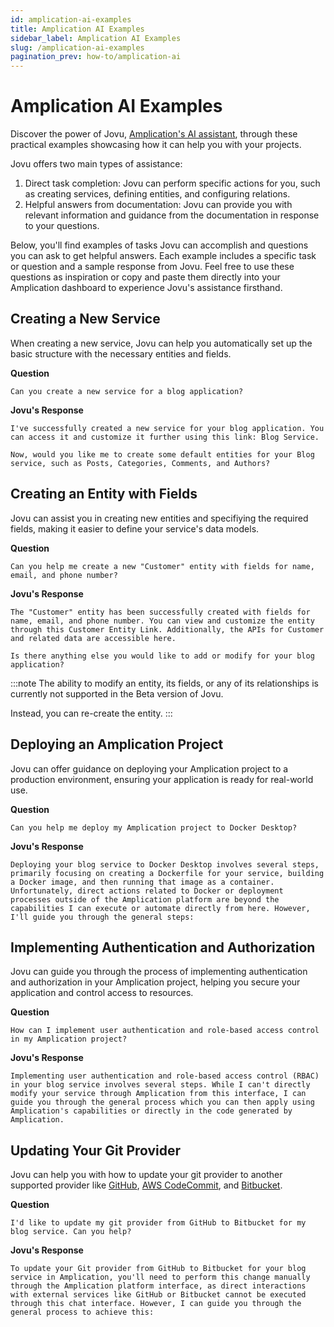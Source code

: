 ```yaml
---
id: amplication-ai-examples
title: Amplication AI Examples
sidebar_label: Amplication AI Examples
slug: /amplication-ai-examples
pagination_prev: how-to/amplication-ai
---
```


# Amplication AI Examples

Discover the power of Jovu, [Amplication's AI assistant](/amplication-ai), through these practical examples showcasing how it can help you with your projects.

Jovu offers two main types of assistance:

1. Direct task completion: Jovu can perform specific actions for you, such as creating services, defining entities, and configuring relations.
2. Helpful answers from documentation: Jovu can provide you with relevant information and guidance from the documentation in response to your questions.

Below, you'll find examples of tasks Jovu can accomplish and questions you can ask to get helpful answers. Each example includes a specific task or question and a sample response from Jovu. Feel free to use these questions as inspiration or copy and paste them directly into your Amplication dashboard to experience Jovu's assistance firsthand.

## Creating a New Service

When creating a new service, Jovu can help you automatically set up the basic structure with the necessary entities and fields.

**Question**
```
Can you create a new service for a blog application?
```

**Jovu's Response**
```
I've successfully created a new service for your blog application. You can access it and customize it further using this link: Blog Service.

Now, would you like me to create some default entities for your Blog service, such as Posts, Categories, Comments, and Authors?
```

## Creating an Entity with Fields

Jovu can assist you in creating new entities and specifiying the required fields, making it easier to define your service's data models.

**Question**
```
Can you help me create a new "Customer" entity with fields for name, email, and phone number?
```

**Jovu's Response**
```
The "Customer" entity has been successfully created with fields for name, email, and phone number. You can view and customize the entity through this Customer Entity Link. Additionally, the APIs for Customer and related data are accessible here.

Is there anything else you would like to add or modify for your blog application?
```

:::note
The ability to modify an entity, its fields, or any of its relationships is currently not supported in the Beta version of Jovu.

Instead, you can re-create the entity.
:::

## Deploying an Amplication Project

Jovu can offer guidance on deploying your Amplication project to a production environment, ensuring your application is ready for real-world use.

**Question**
```
Can you help me deploy my Amplication project to Docker Desktop?
```

**Jovu's Response**
```
Deploying your blog service to Docker Desktop involves several steps, primarily focusing on creating a Dockerfile for your service, building a Docker image, and then running that image as a container. Unfortunately, direct actions related to Docker or deployment processes outside of the Amplication platform are beyond the capabilities I can execute or automate directly from here. However, I'll guide you through the general steps:
```

<!-- >
## Integrating a Plugin

Jovu can provide insights and general guidance on integrating third-party services, such as payment gateways or external APIs, into your Amplication project.

**Question:** I want to integrate a JSON Logger into my blog service. Can you guide me through the process of installing the plugin?
--->

## Implementing Authentication and Authorization

Jovu can guide you through the process of implementing authentication and authorization in your Amplication project, helping you secure your application and control access to resources.

**Question**
```
How can I implement user authentication and role-based access control in my Amplication project?
```

**Jovu's Response**
```
Implementing user authentication and role-based access control (RBAC) in your blog service involves several steps. While I can't directly modify your service through Amplication from this interface, I can guide you through the general process which you can then apply using Amplication's capabilities or directly in the code generated by Amplication.
```

## Updating Your Git Provider

Jovu can help you with how to update your git provider to another supported provider like [GitHub](/sync-with-github), [AWS CodeCommit](/sync-with-aws-codecommit), and [Bitbucket](/sync-with-bitbucket).

**Question**
```
I'd like to update my git provider from GitHub to Bitbucket for my blog service. Can you help?
```

**Jovu's Response**
```
To update your Git provider from GitHub to Bitbucket for your blog service in Amplication, you'll need to perform this change manually through the Amplication platform interface, as direct interactions with external services like GitHub or Bitbucket cannot be executed through this chat interface. However, I can guide you through the general process to achieve this:
```

